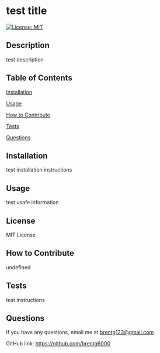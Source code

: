 # test title
[![License: MIT](https://img.shields.io/badge/License-MIT-yellow.svg)](https://opensource.org/licenses/MIT)

## Description

test description

## Table of Contents

[Installation](#installation)

[Usage](#usage)

[How to Contribute](#contribute)

[Tests](#tests)

[Questions](#questions)

## Installation <a name="installation"></a>

test installation instructions

## Usage <a name="usage"></a>

test usafe information

## License

MIT License


## How to Contribute <a name="contribute"></a>

undefined

## Tests <a name="tests"></a>

test instructions

## Questions <a name="questions"></a>

If you have any questions, email me at brentg123@gmail.com


GitHub link:
https://github.com/brentg6000

